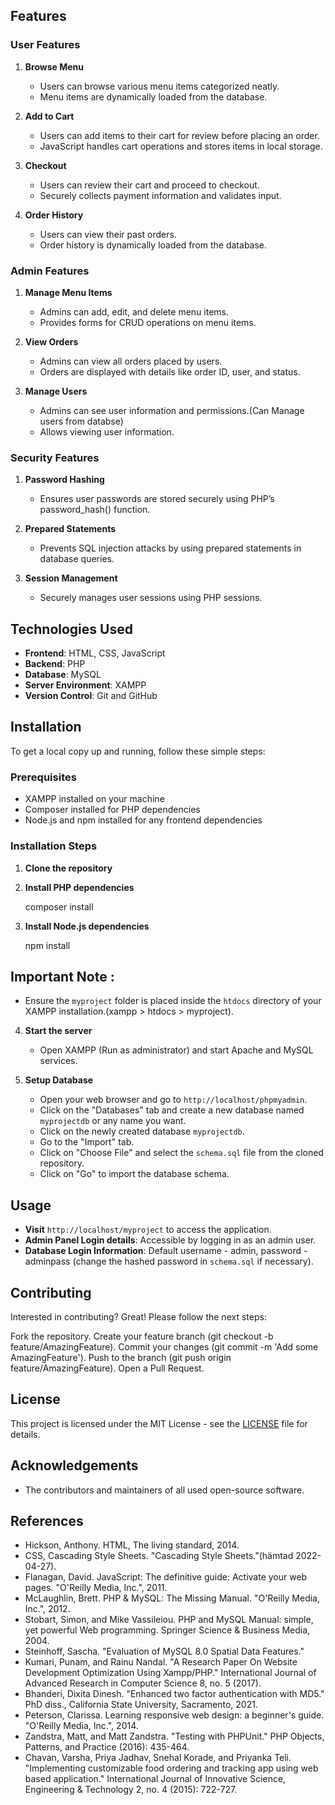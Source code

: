 

## Features
### User Features
1. **Browse Menu**
   - Users can browse various menu items categorized neatly.
   - Menu items are dynamically loaded from the database.

2. **Add to Cart**
   - Users can add items to their cart for review before placing an order.
   - JavaScript handles cart operations and stores items in local storage.

3. **Checkout**
   - Users can review their cart and proceed to checkout.
   - Securely collects payment information and validates input.

4. **Order History**
   - Users can view their past orders.
   - Order history is dynamically loaded from the database.

### Admin Features
1. **Manage Menu Items**
   - Admins can add, edit, and delete menu items.
   - Provides forms for CRUD operations on menu items.

2. **View Orders**
   - Admins can view all orders placed by users.
   - Orders are displayed with details like order ID, user, and status.

3. **Manage Users**
   - Admins can see user information and permissions.(Can Manage users from databse)
   - Allows viewing user information.

### Security Features
1. **Password Hashing**
   - Ensures user passwords are stored securely using PHP’s password_hash() function.

2. **Prepared Statements**
   - Prevents SQL injection attacks by using prepared statements in database queries.

3. **Session Management**
   - Securely manages user sessions using PHP sessions.

## Technologies Used
- **Frontend**: HTML, CSS, JavaScript
- **Backend**: PHP
- **Database**: MySQL
- **Server Environment**: XAMPP
- **Version Control**: Git and GitHub

## Installation
To get a local copy up and running, follow these simple steps:

### Prerequisites
- XAMPP installed on your machine
- Composer installed for PHP dependencies
- Node.js and npm installed for any frontend dependencies

### Installation Steps
1. **Clone the repository**
    
2. **Install PHP dependencies**
    
    composer install

3. **Install Node.js dependencies**
    
    npm install

## Important Note : 
- Ensure the `myproject` folder is placed inside the `htdocs` directory of your XAMPP installation.(xampp > htdocs > myproject).

4. **Start the server**
    - Open XAMPP (Run as administrator) and start Apache and MySQL services.

5. **Setup Database**
    - Open your web browser and go to `http://localhost/phpmyadmin`.
    - Click on the "Databases" tab and create a new database named `myprojectdb` or any name you want.
    - Click on the newly created database `myprojectdb`.
    - Go to the "Import" tab.
    - Click on "Choose File" and select the `schema.sql` file from the cloned repository.
    - Click on "Go" to import the database schema.

## Usage
- **Visit** `http://localhost/myproject` to access the application.
- **Admin Panel Login details**: Accessible by logging in as an admin user.
- **Database Login Information**: Default username - admin, password - adminpass (change the hashed password in `schema.sql` if necessary).

## Contributing
Interested in contributing? Great! Please follow the next steps:

Fork the repository. Create your feature branch (git checkout -b feature/AmazingFeature). Commit your changes (git commit -m 'Add some AmazingFeature'). Push to the branch (git push origin feature/AmazingFeature). Open a Pull Request.

## License
This project is licensed under the MIT License - see the [LICENSE](LICENSE) file for details.

## Acknowledgements
- The contributors and maintainers of all used open-source software. 

## References
- Hickson, Anthony. HTML, The living standard, 2014.
- CSS, Cascading Style Sheets. "Cascading Style Sheets."(hämtad 2022-04-27).
- Flanagan, David. JavaScript: The definitive guide: Activate your web pages. "O'Reilly Media, Inc.", 2011.
- McLaughlin, Brett. PHP & MySQL: The Missing Manual. "O'Reilly Media, Inc.", 2012.
- Stobart, Simon, and Mike Vassileiou. PHP and MySQL Manual: simple, yet powerful Web programming. Springer Science & Business Media, 2004.
- Steinhoff, Sascha. "Evaluation of MySQL 8.0 Spatial Data Features."
- Kumari, Punam, and Rainu Nandal. "A Research Paper On Website Development Optimization Using Xampp/PHP." International Journal of Advanced Research in Computer Science 8, no. 5 (2017).
- Bhanderi, Dixita Dinesh. "Enhanced two factor authentication with MD5." PhD diss., California State University, Sacramento, 2021.
- Peterson, Clarissa. Learning responsive web design: a beginner's guide. "O'Reilly Media, Inc.", 2014.
- Zandstra, Matt, and Matt Zandstra. "Testing with PHPUnit." PHP Objects, Patterns, and Practice (2016): 435-464.
- Chavan, Varsha, Priya Jadhav, Snehal Korade, and Priyanka Teli. "Implementing customizable food ordering and tracking app using web based application." International Journal of Innovative Science, Engineering & Technology 2, no. 4 (2015): 722-727.
